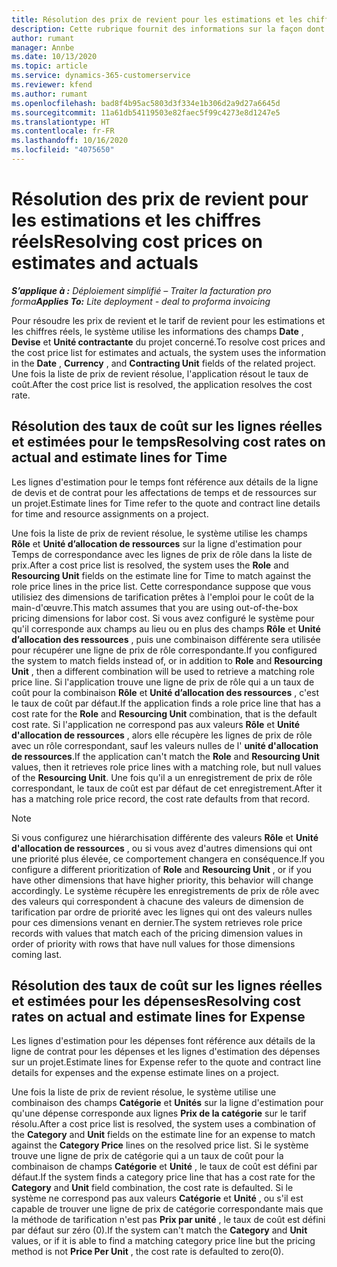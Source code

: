 ```yaml
---
title: Résolution des prix de revient pour les estimations et les chiffres réels
description: Cette rubrique fournit des informations sur la façon dont les prix de revient des estimations et des chiffres réels sont résolus.
author: rumant
manager: Annbe
ms.date: 10/13/2020
ms.topic: article
ms.service: dynamics-365-customerservice
ms.reviewer: kfend
ms.author: rumant
ms.openlocfilehash: bad8f4b95ac5803d3f334e1b306d2a9d27a6645d
ms.sourcegitcommit: 11a61db54119503e82faec5f99c4273e8d1247e5
ms.translationtype: HT
ms.contentlocale: fr-FR
ms.lasthandoff: 10/16/2020
ms.locfileid: "4075650"
---
```

# <a name="resolving-cost-prices-on-estimates-and-actuals"></a><span data-ttu-id="e1786-103">Résolution des prix de revient pour les estimations et les chiffres réels</span><span class="sxs-lookup"><span data-stu-id="e1786-103">Resolving cost prices on estimates and actuals</span></span>

<span data-ttu-id="e1786-104">_**S’applique à :** Déploiement simplifié – Traiter la facturation pro forma_</span><span class="sxs-lookup"><span data-stu-id="e1786-104">_**Applies To:** Lite deployment - deal to proforma invoicing_</span></span>

<span data-ttu-id="e1786-105">Pour résoudre les prix de revient et le tarif de revient pour les estimations et les chiffres réels, le système utilise les informations des champs **Date** , **Devise** et **Unité contractante** du projet concerné.</span><span class="sxs-lookup"><span data-stu-id="e1786-105">To resolve cost prices and the cost price list for estimates and actuals, the system uses the information in the **Date** , **Currency** , and **Contracting Unit** fields of the related project.</span></span> <span data-ttu-id="e1786-106">Une fois la liste de prix de revient résolue, l'application résout le taux de coût.</span><span class="sxs-lookup"><span data-stu-id="e1786-106">After the cost price list is resolved, the application resolves the cost rate.</span></span>

## <a name="resolving-cost-rates-on-actual-and-estimate-lines-for-time"></a><span data-ttu-id="e1786-107">Résolution des taux de coût sur les lignes réelles et estimées pour le temps</span><span class="sxs-lookup"><span data-stu-id="e1786-107">Resolving cost rates on actual and estimate lines for Time</span></span>

<span data-ttu-id="e1786-108">Les lignes d'estimation pour le temps font référence aux détails de la ligne de devis et de contrat pour les affectations de temps et de ressources sur un projet.</span><span class="sxs-lookup"><span data-stu-id="e1786-108">Estimate lines for Time refer to the quote and contract line details for time and resource assignments on a project.</span></span>

<span data-ttu-id="e1786-109">Une fois la liste de prix de revient résolue, le système utilise les champs **Rôle** et **Unité d’allocation de ressources** sur la ligne d'estimation pour Temps de correspondance avec les lignes de prix de rôle dans la liste de prix.</span><span class="sxs-lookup"><span data-stu-id="e1786-109">After a cost price list is resolved, the system uses the **Role** and **Resourcing Unit** fields on the estimate line for Time to match against the role price lines in the price list.</span></span> <span data-ttu-id="e1786-110">Cette correspondance suppose que vous utilisiez des dimensions de tarification prêtes à l'emploi pour le coût de la main-d'œuvre.</span><span class="sxs-lookup"><span data-stu-id="e1786-110">This match assumes that you are using out-of-the-box pricing dimensions for labor cost.</span></span> <span data-ttu-id="e1786-111">Si vous avez configuré le système pour qu'il corresponde aux champs au lieu ou en plus des champs **Rôle** et **Unité d’allocation des ressources** , puis une combinaison différente sera utilisée pour récupérer une ligne de prix de rôle correspondante.</span><span class="sxs-lookup"><span data-stu-id="e1786-111">If you configured the system to match fields instead of, or in addition to **Role** and **Resourcing Unit** , then a different combination will be used to retrieve a matching role price line.</span></span> <span data-ttu-id="e1786-112">Si l'application trouve une ligne de prix de rôle qui a un taux de coût pour la combinaison **Rôle** et **Unité d’allocation des ressources** , c'est le taux de coût par défaut.</span><span class="sxs-lookup"><span data-stu-id="e1786-112">If the application finds a role price line that has a cost rate for the **Role** and **Resourcing Unit** combination, that is the default cost rate.</span></span> <span data-ttu-id="e1786-113">Si l'application ne correspond pas aux valeurs **Rôle** et **Unité d'allocation de ressources** , alors elle récupère les lignes de prix de rôle avec un rôle correspondant, sauf les valeurs nulles de l' **unité d'allocation de ressources**.</span><span class="sxs-lookup"><span data-stu-id="e1786-113">If the application can't match the **Role** and **Resourcing Unit** values, then it retrieves role price lines with a matching role, but null values of the **Resourcing Unit**.</span></span> <span data-ttu-id="e1786-114">Une fois qu'il a un enregistrement de prix de rôle correspondant, le taux de coût est par défaut de cet enregistrement.</span><span class="sxs-lookup"><span data-stu-id="e1786-114">After it has a matching role price record, the cost rate defaults from that record.</span></span> 

> [!NOTE]
> <span data-ttu-id="e1786-115">Si vous configurez une hiérarchisation différente des valeurs **Rôle** et **Unité d'allocation de ressources** , ou si vous avez d'autres dimensions qui ont une priorité plus élevée, ce comportement changera en conséquence.</span><span class="sxs-lookup"><span data-stu-id="e1786-115">If you configure a different prioritization of **Role** and **Resourcing Unit** , or if you have other dimensions that have higher priority, this behavior will change accordingly.</span></span> <span data-ttu-id="e1786-116">Le système récupère les enregistrements de prix de rôle avec des valeurs qui correspondent à chacune des valeurs de dimension de tarification par ordre de priorité avec les lignes qui ont des valeurs nulles pour ces dimensions venant en dernier.</span><span class="sxs-lookup"><span data-stu-id="e1786-116">The system retrieves role price records with values that match each of the pricing dimension values in order of priority with rows that have null values for those dimensions coming last.</span></span>

## <a name="resolving-cost-rates-on-actual-and-estimate-lines-for-expense"></a><span data-ttu-id="e1786-117">Résolution des taux de coût sur les lignes réelles et estimées pour les dépenses</span><span class="sxs-lookup"><span data-stu-id="e1786-117">Resolving cost rates on actual and estimate lines for Expense</span></span>

<span data-ttu-id="e1786-118">Les lignes d'estimation pour les dépenses font référence aux détails de la ligne de contrat pour les dépenses et les lignes d'estimation des dépenses sur un projet.</span><span class="sxs-lookup"><span data-stu-id="e1786-118">Estimate lines for Expense refer to the quote and contract line details for expenses and the expense estimate lines on a project.</span></span>

<span data-ttu-id="e1786-119">Une fois la liste de prix de revient résolue, le système utilise une combinaison des champs **Catégorie** et **Unités** sur la ligne d'estimation pour qu'une dépense corresponde aux lignes **Prix de la catégorie** sur le tarif résolu.</span><span class="sxs-lookup"><span data-stu-id="e1786-119">After a cost price list is resolved, the system uses a combination of the **Category** and **Unit** fields on the estimate line for an expense to match against the **Category Price** lines on the resolved price list.</span></span> <span data-ttu-id="e1786-120">Si le système trouve une ligne de prix de catégorie qui a un taux de coût pour la combinaison de champs **Catégorie** et **Unité** , le taux de coût est défini par défaut.</span><span class="sxs-lookup"><span data-stu-id="e1786-120">If the system finds a category price line that has a cost rate for the **Category** and **Unit** field combination, the cost rate is defaulted.</span></span> <span data-ttu-id="e1786-121">Si le système ne correspond pas aux valeurs **Catégorie** et **Unité** , ou s'il est capable de trouver une ligne de prix de catégorie correspondante mais que la méthode de tarification n'est pas **Prix par unité** , le taux de coût est défini par défaut sur zéro (0).</span><span class="sxs-lookup"><span data-stu-id="e1786-121">If the system can't match the **Category** and **Unit** values, or if it is able to find a matching category price line but the pricing method is not **Price Per Unit** , the cost rate is defaulted to zero(0).</span></span>
